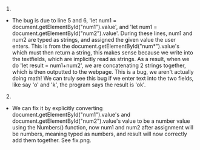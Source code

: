 
1.    
  - The bug is due to line 5 and 6, 'let num1 = document.getElementById("num1").value', and 'let num1 = document.getElementById("num2").value'. During these lines, num1 and num2 are typed as strings, and assigned the given value the user enters. This is from the document.getElementById("num*").value's which must then return a string, this makes sense because we write into the textfields, which are implicitly read as strings. As a result, when we do 'let result = num1+num2', we are concatenating 2 strings together, which is then outputted to the webpage. This is a bug, we aren't actually doing math! We can truly see this bug if we enter text into the two fields, like say 'o' and 'k', the program says the result is 'ok'.

2.    
  - We can fix it by explicitly converting document.getElementById("num1").value's and document.getElementById("num2").value's value to be a number value using the Numbers() function, now num1 and num2 after assignment will be numbers, meaning typed as numbers, and result will now correctly add them together. See fix.png.
